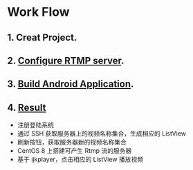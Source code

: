 # Work Flow
## 1. Creat Project.

## 2. [Configure RTMP server][1].

## 3. [Build Android Application][2].

## 4. [Result][3]
* 注册登陆系统
* 通过 SSH 获取服务器上的视频名称集合，生成相应的 ListView
* 刷新按钮，获取服务器新的视频名称集合
* CentOS 8 上搭建可产生 Rtmp 流的服务器
* 基于 ijkplayer，点击相应的 ListView 播放视频



[1]:https://github.com/magictomagic/magictomagic.github.io/blob/master/_posts/2020-05-04-CentOS-FFmpeg-%E6%B5%81%E5%AA%92%E4%BD%93%E6%92%AD%E6%94%BE.md
[2]:https://github.com/magictomagic/magictomagic.github.io/blob/master/_posts/2020-05-05-MyFirstAndroidAPP-%E5%AE%9E%E7%8E%B0%E8%BF%87%E7%A8%8B.md
[3]:https://github.com/magictomagic/magictomagic.github.io/blob/master/_posts/2020-05-05-MyFirstAndroidAPP-%E5%AE%9E%E7%8E%B0%E8%BF%87%E7%A8%8B.md#%E5%AE%9E%E7%8E%B0%E7%BB%93%E6%9E%9C
